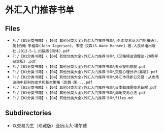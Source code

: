 # 外汇入门推荐书单

## Files

- `F:/【01分类书籍】\【04】其他分类大全\外汇入门推荐书单\[外汇交易从入门到精通].美]约翰·季格森(John Jagerson)，韦德·汉森(S.Wade Hansen) 著.人民邮电出版社.2013-5-1.扫描版(简体).pdf`
- `F:/【01分类书籍】\【04】其他分类大全\外汇入门推荐书单\《艾略特波浪理论-20周年纪念版》.pdf`
- `F:/【01分类书籍】\【04】其他分类大全\外汇入门推荐书单\专业投机原理.pdf`
- `F:/【01分类书籍】\【04】其他分类大全\外汇入门推荐书单\交易心理分析(高清).pdf`
- `F:/【01分类书籍】\【04】其他分类大全\外汇入门推荐书单\外汇市场即日交易：从市场波动中获利的技术和基本策略（凯茜·莲....pdf`
- `F:/【01分类书籍】\【04】其他分类大全\外汇入门推荐书单\日本蜡烛图技术新解.pdf`
- `F:/【01分类书籍】\【04】其他分类大全\外汇入门推荐书单\海龟交易心法.pdf`
- `F:/【01分类书籍】\【04】其他分类大全\外汇入门推荐书单\files.md`

## Subdirectories

- 以交易为生（珍藏版）亚历山大·埃尔德
